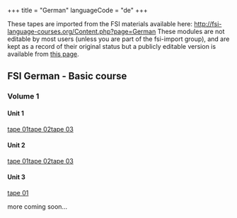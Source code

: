 +++
title = "German"
languageCode = "de"
+++

These tapes are imported from the FSI materials available here:
<http://fsi-language-courses.org/Content.php?page=German> These modules
are not editable by most users (unless you are part of the fsi-import
group), and are kept as a record of their original status but a publicly
editable version is available from [this page](/de/FSI_German_lessons).

## FSI German - Basic course

### Volume 1

#### Unit 1

[tape
01](/group/fsi-import/FSI_German_Basic_Course-Volume_01-Unit_01-Tape_01)[tape
02](/group/fsi-import/FSI_German_Basic_Course-Volume_01-Unit_01-Tape_02)[tape
03](/group/fsi-import/FSI_German_Basic_Course-Volume_01-Unit_01-Tape_03)

#### Unit 2

[tape
01](/group/fsi-import/FSI_German_Basic_Course-Volume_01-Unit_02-Tape_01)[tape
02](/group/fsi-import/FSI_German_Basic_Course-Volume_01-Unit_02-Tape_02)[tape
03](/group/fsi-import/FSI_German_Basic_Course-Volume_01-Unit_02-Tape_03)

#### Unit 3

[tape
01](/group/fsi-import/FSI_German_Basic_Course-Volume_01-Unit_03-Tape_01)

more coming soon...

